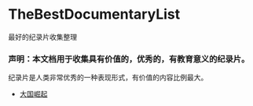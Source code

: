 # TheBestDocumentaryList
最好的纪录片收集整理
### 声明：本文档用于收集具有价值的，优秀的，有教育意义的纪录片。
纪录片是人类非常优秀的一种表现形式，有价值的内容比例最大。

- [大国崛起](https://github.com/jinyuyoulong/TheBestDocumentaryList/blob/master/大国崛起.md)
